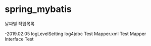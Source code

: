 # spring_mybatis

날짜별 작업목록

-2019.02.05 
logLevelSetting 
log4jdbc Test 
Mapper.xml Test 
Mapper Interface Test 




